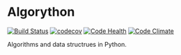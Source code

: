 # Algorython

[![Build Status](https://travis-ci.org/account-login/algorython.svg?branch=master)](https://travis-ci.org/account-login/algorython)
[![codecov](https://codecov.io/gh/account-login/algorython/branch/master/graph/badge.svg)](https://codecov.io/gh/account-login/algorython)
[![Code Health](https://landscape.io/github/account-login/algorython/master/landscape.svg?style=flat)](https://landscape.io/github/account-login/algorython/master)
[![Code Climate](https://codeclimate.com/github/account-login/algorython/badges/gpa.svg)](https://codeclimate.com/github/account-login/algorython)

Algorithms and data structrues in Python.
